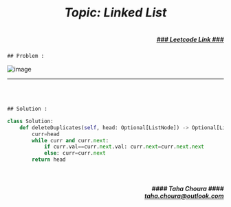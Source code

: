 <h1 align="center";"><em> Topic: Linked List</em></h1>
<h5 align="right"> <br/><a align="right" width="80" href="https://leetcode.com/problems/merge-two-sorted-lists/" target="_blank"><ins>### Leetcode Link ###</ins></a></h5>     
                                                                                                                                 
```diff
## Problem : 
```
                                                                                                                    
![image](https://user-images.githubusercontent.com/11164303/169669222-a9183543-3f70-4589-b739-fb13bdcebfd2.png)


-------                    

<br/><br/>
                    
```diff
## Solution :
```                           
```python
class Solution:
    def deleteDuplicates(self, head: Optional[ListNode]) -> Optional[ListNode]:
        curr=head
        while curr and curr.next:
            if curr.val==curr.next.val: curr.next=curr.next.next
            else: curr=curr.next
        return head
```
<br/>            
<h5 align="right" margin-right:12px>#### Taha Choura ####<br/><a align="right" width="70" href="#">taha.choura@outlook.com</a></h5> 
             
